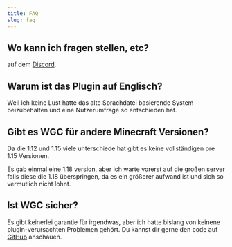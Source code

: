 ```yaml
---
title: FAQ
slug: faq
---
```


## Wo kann ich fragen stellen, etc?

auf dem [Discord][].

## Warum ist das Plugin auf Englisch?

Weil ich keine Lust hatte das alte Sprachdatei basierende System beizubehalten
und eine Nutzerumfrage so entschieden hat.

## Gibt es WGC für andere Minecraft Versionen?

Da die 1.12 und 1.15 viele unterschiede hat gibt es keine vollständigen pre 1.15 Versionen.

Es gab einmal eine 1.18 version, aber ich warte vorerst auf die großen server falls diese
die 1.18 überspringen, da es ein größerer aufwand ist und sich so vermutlich nicht lohnt.

## Ist WGC sicher?

Es gibt keinerlei garantie für irgendwas, aber ich hatte bislang von keinene
plugin-verursachten Problemen gehört.
Du kannst dir gerne den code auf [GitHub][] anschauen.


[Discord]: https://discord.gg/ddB2MDK
[GitHub]: https://github.com/jan9103/WarGearCore
